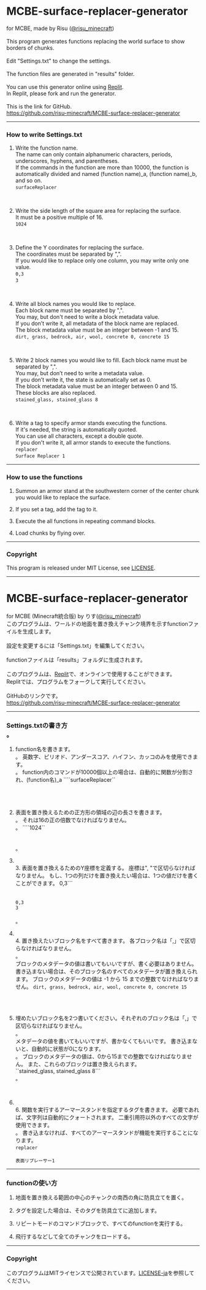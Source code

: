 # MCBE-surface-replacer-generator

for MCBE, made by Risu ([@risu_minecraft](https://twitter.com/risu_minecraft))<br>
<br>
This program generates functions replacing the world surface to show borders of chunks.<br>
<br>
Edit "Settings.txt" to change the settings.<br>
<br>
The function files are generated in "results" folder.<br>
<br>
You can use this generator online using [Replit](https://replit.com/@risumcbe/MCBE-surface-replacer-generator).<br>
In Replit, please fork and run the generator.<br>
<br>
This is the link for GitHub.<br>
https://github.com/risu-minecraft/MCBE-surface-replacer-generator
<br>

------------------------------------------------------------

### How to write Settings.txt<br>

1. Write the function name.<br>
The name can only contain alphanumeric characters, periods, underscores, hyphens, and parentheses.<br>
If the commands in the function are more than 10000, the function is automatically divided and named (function name)_a, (function name)_b, and so on.<br>
```surfaceReplacer```<br>
<br>

2. Write the side length of the square area for replacing the surface.<br>
It must be a positive multiple of 16.<br>
```1024```<br>
<br>

3. Define the Y coordinates for replacing the surface.<br>
The coordinates must be separated by ",".<br>
If you would like to replace only one column, you may write only one value.<br>
```0,3```<br>
```3```<br>
<br>

4. Write all block names you would like to replace.<br>
Each block name must be separated by ",".<br>
You may, but don't need to write a block metadata value.<br>
If you don’t write it, all metadata of the block name are replaced.<br>
The block metadata value must be an integer between -1 and 15.<br>
```dirt, grass, bedrock, air, wool, concrete 0, concrete 15```<br>
<br>

5. Write 2 block names you would like to fill. Each block name must be separated by ",".<br>
You may, but don’t need to write a metadata value.<br>
If you don’t write it, the state is automatically set as 0.<br>
The block metadata value must be an integer between 0 and 15.<br>
These blocks are also replaced.<br>
```stained_glass, stained_glass 8```<br>
<br>

6. Write a tag to specify armor stands executing the functions.<br>
If it's needed, the string is automatically quoted.<br>
You can use all characters, except a double quote.<br>
If you don't write it, all armor stands to execute the functions.<br>
```replacer```<br>
```Surface Replacer 1```<br>

------------------------------------------------------------
### How to use the functions <br>

1. Summon an armor stand at the southwestern corner of the center chunk you would like to replace the surface. <br>

2. If you set a tag, add the tag to it. <br>

3. Execute the all functions in repeating command blocks. <br>

4. Load chunks by flying over. <br>

------------------------------------------------------------
### Copyright <br>
This program is released under MIT License, see [LICENSE](https://github.com/risu-minecraft/MCBE-surface-replacer-generator/blob/main/LICENSE).

------------------------------------------------------------

# MCBE-surface-replacer-generator

for MCBE (Minecraft統合版) by りす([@risu_minecraft](https://twitter.com/risu_minecraft))
<br> 
このプログラムは、ワールドの地面を置き換えチャンク境界を示すfunctionファイルを生成します。<br>
<br>
設定を変更するには「Settings.txt」を編集してください。<br>
<br>
functionファイルは「results」フォルダに生成されます。<br>
<br>
このプログラムは、[Replit](https://replit.com/@risumcbe/MCBE-surface-replacer-generator)で、オンラインで使用することができます。<br>
Replitでは、プログラムをフォークして実行してください。<br>
<br> 
GitHubのリンクです。<br> 
https://github.com/risu-minecraft/MCBE-surface-replacer-generator 
<br> 

------------------------------------------------------------ 

### Settings.txtの書き方<br>。

1. function名を書きます。<br>。
英数字、ピリオド、アンダースコア、ハイフン、カッコのみを使用できます。<br>。
function内のコマンドが10000個以上の場合は、自動的に関数が分割され、(function名)_a
````surfaceReplacer``<br> <br> 
<br> <br> 

2. 表面を置き換えるための正方形の領域の辺の長さを書きます。<br>。
それは16の正の倍数でなければなりません。<br>。
````1024``<br> <br> 
<br>。

3. <br> 3. 表面を置き換えるためのY座標を定義する。
座標は", "で区切らなければなりません。
もし、1つの列だけを置き換えたい場合は、1つの値だけを書くことができます。
0,3```<br> <br> 
<br> ``0,3`` <br> ``3`` <br> 
<br>。

4. <br> 4. 置き換えたいブロック名をすべて書きます。
各ブロック名は「,」で区切らなければなりません。<br>。
<br> ブロックのメタデータの値は書いてもいいですが、書く必要はありません。
書き込まない場合は、そのブロック名のすべてのメタデータが置き換えられます。
ブロックのメタデータの値は -1 から 15 までの整数でなければなりません。
``dirt, grass, bedrock, air, wool, concrete 0, concrete 15``<br> <br> 
<br> 

5. 埋めたいブロック名を2つ書いてください。それぞれのブロック名は「,」で区切らなければなりません。<br>。
<br> メタデータの値を書いてもいいですが、書かなくてもいいです。
書き込まないと、自動的に状態が0になります。<br>。
ブロックのメタデータの値は、0から15までの整数でなければなりません。
また、これらのブロックは置き換えられます。<br> 
``stained_glass, stained_glass 8```<br>。
<br> 

6. <br> 6. 関数を実行するアーマースタンドを指定するタグを書きます。
必要であれば、文字列は自動的にクォートされます。
二重引用符以外のすべての文字が使用できます。<br>。
書き込まなければ、すべてのアーマースタンドが機能を実行することになります。
<br> ``replacer``<br> 
<br> ``表面リプレーサー1``<br> 

------------------------------------------------------------ 
### functionの使い方 <br>

1. 地面を置き換える範囲の中心のチャンクの南西の角に防具立てを置く。<br>

2. タグを設定した場合は、そのタグを防具立てに追加します。<br>

3. リピートモードのコマンドブロックで、すべてのfunctionを実行する。<br>

4. 飛行するなどして全てのチャンクをロードする。<br>

------------------------------------------------------------ 
### Copyright <br>
このプログラムはMITライセンスで公開されています。[LICENSE-ja](https://github.com/risu-minecraft/MCBE-surface-replacer-generator/blob/main/LICENSE-ja)を参照してください。
